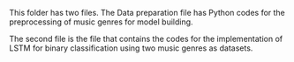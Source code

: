 This folder has two files.
The Data preparation file has Python codes for the preprocessing of music genres for model building.

The second file is the file that contains the codes for the implementation of LSTM for binary classification using
two music genres as datasets.


